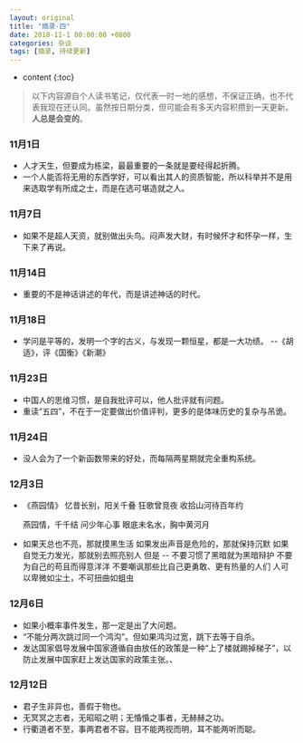 ```yaml
---
layout: original
title: "摘录·四"
date: 2018-11-1 00:00:00 +0800 
categories: 杂谈
tags: [摘录, 持续更新]
---
```

* content
{:toc}

> 以下内容源自个人读书笔记，仅代表一时一地的感想，不保证正确，也不代表我现在还认同。虽然按日期分类，但可能会有多天内容积攒到一天更新。
<br> **人总是会变的**。

<!-- more -->

### 11月1日
* 人才天生，但要成为栋梁，最最重要的一条就是要经得起折腾。
* 一个人能否将无用的东西学好，可以看出其人的资质智能，所以科举并不是用来选取学有所成之士，而是在选可堪造就之人。

### 11月7日
* 如果不是超人天资，就别做出头鸟。闷声发大财，有时候怀才和怀孕一样，生下来了再说。

### 11月14日
* 重要的不是神话讲述的年代，而是讲述神话的时代。

### 11月18日
* 学问是平等的，发明一个字的古义，与发现一颗恒星，都是一大功绩。  --《胡适》，评《国衡》《新潮》

### 11月23日
* 中国人的思维习惯，是自我批评可以，他人批评就有问题。
* 重读“五四”，不在于一定要做出价值评判，更多的是体味历史的复杂与吊诡。

### 11月24日
* 没人会为了一个新函数带来的好处，而每隔两星期就完全重构系统。

### 12月3日
* 《燕园情》
    忆昔长别，阳关千叠
    狂歌曾竞夜
    收拾山河待百年约

    燕园情，千千结
    问少年心事
    眼底未名水，胸中黄河月

* 如果天总也不亮，那就摸黑生活
  如果发出声音是危险的，那就保持沉默
  如果自觉无力发光，那就别去照亮别人
  但是 -- 不要习惯了黑暗就为黑暗辩护
  不要为自己的苟且而得意洋洋
  不要嘲讽那些比自己更勇敢、更有热量的人们
  人可以卑微如尘土，不可扭曲如蛆虫

### 12月6日
* 如果小概率事件发生，那一定是出了大问题。
* “不能分两次跳过同一个鸿沟”。但如果鸿沟过宽，跳下去等于自杀。
* 发达国家倡导发展中国家遵循自由放任的政策是一种“上了楼就踢掉梯子”，以防止发展中国家赶上发达国家的政策主张。、

### 12月12日
* 君子生非异也，善假于物也。
* 无冥冥之志者，无昭昭之明；无惛惛之事者，无赫赫之功。
* 行衢道者不至，事两君者不容。目不能两视而明，耳不能两听而聪。